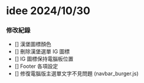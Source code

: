 # idee 2024/10/30

### 修改紀錄
- [] 漢堡圖標顏色
- [] 刪除漢堡選單 IG 圖標
- [] IG 圖標保持電腦板位置
- [] Footer 各項設定
- [] 修復電腦版主選單文字不見問題 (navbar_burger.js)